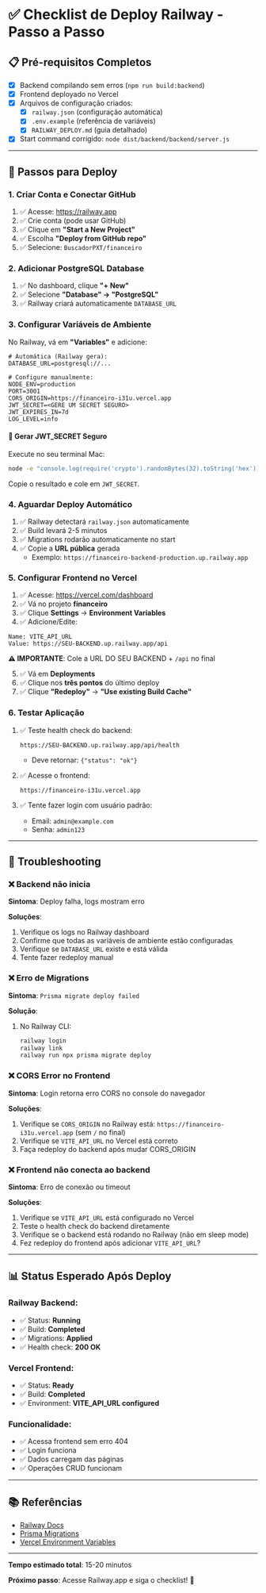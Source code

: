 # ✅ Checklist de Deploy Railway - Passo a Passo

## 📋 Pré-requisitos Completos

- [x] Backend compilando sem erros (`npm run build:backend`)
- [x] Frontend deployado no Vercel
- [x] Arquivos de configuração criados:
  - [x] `railway.json` (configuração automática)
  - [x] `.env.example` (referência de variáveis)
  - [x] `RAILWAY_DEPLOY.md` (guia detalhado)
- [x] Start command corrigido: `node dist/backend/backend/server.js`

---

## 🚀 Passos para Deploy

### 1. Criar Conta e Conectar GitHub

1. ✅ Acesse: https://railway.app
2. ✅ Crie conta (pode usar GitHub)
3. ✅ Clique em **"Start a New Project"**
4. ✅ Escolha **"Deploy from GitHub repo"**
5. ✅ Selecione: `BuscadorPXT/financeiro`

### 2. Adicionar PostgreSQL Database

1. ✅ No dashboard, clique **"+ New"**
2. ✅ Selecione **"Database" → "PostgreSQL"**
3. ✅ Railway criará automaticamente `DATABASE_URL`

### 3. Configurar Variáveis de Ambiente

No Railway, vá em **"Variables"** e adicione:

```env
# Automática (Railway gera):
DATABASE_URL=postgresql://...

# Configure manualmente:
NODE_ENV=production
PORT=3001
CORS_ORIGIN=https://financeiro-i31u.vercel.app
JWT_SECRET=<GERE UM SECRET SEGURO>
JWT_EXPIRES_IN=7d
LOG_LEVEL=info
```

#### 🔐 Gerar JWT_SECRET Seguro

Execute no seu terminal Mac:
```bash
node -e "console.log(require('crypto').randomBytes(32).toString('hex'))"
```

Copie o resultado e cole em `JWT_SECRET`.

### 4. Aguardar Deploy Automático

1. ✅ Railway detectará `railway.json` automaticamente
2. ✅ Build levará 2-5 minutos
3. ✅ Migrations rodarão automaticamente no start
4. ✅ Copie a **URL pública** gerada
   - Exemplo: `https://financeiro-backend-production.up.railway.app`

### 5. Configurar Frontend no Vercel

1. ✅ Acesse: https://vercel.com/dashboard
2. ✅ Vá no projeto **financeiro**
3. ✅ Clique **Settings** → **Environment Variables**
4. ✅ Adicione/Edite:

```
Name: VITE_API_URL
Value: https://SEU-BACKEND.up.railway.app/api
```

**⚠️ IMPORTANTE**: Cole a URL DO SEU BACKEND + `/api` no final

5. ✅ Vá em **Deployments**
6. ✅ Clique nos **três pontos** do último deploy
7. ✅ Clique **"Redeploy"** → **"Use existing Build Cache"**

### 6. Testar Aplicação

1. ✅ Teste health check do backend:
   ```
   https://SEU-BACKEND.up.railway.app/api/health
   ```
   - Deve retornar: `{"status": "ok"}`

2. ✅ Acesse o frontend:
   ```
   https://financeiro-i31u.vercel.app
   ```

3. ✅ Tente fazer login com usuário padrão:
   - Email: `admin@example.com`
   - Senha: `admin123`

---

## 🐛 Troubleshooting

### ❌ Backend não inicia

**Sintoma**: Deploy falha, logs mostram erro

**Soluções**:
1. Verifique os logs no Railway dashboard
2. Confirme que todas as variáveis de ambiente estão configuradas
3. Verifique se `DATABASE_URL` existe e está válida
4. Tente fazer redeploy manual

### ❌ Erro de Migrations

**Sintoma**: `Prisma migrate deploy failed`

**Solução**:
1. No Railway CLI:
   ```bash
   railway login
   railway link
   railway run npx prisma migrate deploy
   ```

### ❌ CORS Error no Frontend

**Sintoma**: Login retorna erro CORS no console do navegador

**Soluções**:
1. Verifique se `CORS_ORIGIN` no Railway está: `https://financeiro-i31u.vercel.app` (sem `/` no final)
2. Verifique se `VITE_API_URL` no Vercel está correto
3. Faça redeploy do backend após mudar CORS_ORIGIN

### ❌ Frontend não conecta ao backend

**Sintoma**: Erro de conexão ou timeout

**Soluções**:
1. Verifique se `VITE_API_URL` está configurado no Vercel
2. Teste o health check do backend diretamente
3. Verifique se o backend está rodando no Railway (não em sleep mode)
4. Fez redeploy do frontend após adicionar `VITE_API_URL`?

---

## 📊 Status Esperado Após Deploy

### Railway Backend:
- ✅ Status: **Running**
- ✅ Build: **Completed**
- ✅ Migrations: **Applied**
- ✅ Health check: **200 OK**

### Vercel Frontend:
- ✅ Status: **Ready**
- ✅ Build: **Completed**
- ✅ Environment: **VITE_API_URL configured**

### Funcionalidade:
- ✅ Acessa frontend sem erro 404
- ✅ Login funciona
- ✅ Dados carregam das páginas
- ✅ Operações CRUD funcionam

---

## 📚 Referências

- [Railway Docs](https://docs.railway.app/)
- [Prisma Migrations](https://www.prisma.io/docs/concepts/components/prisma-migrate)
- [Vercel Environment Variables](https://vercel.com/docs/concepts/projects/environment-variables)

---

**Tempo estimado total**: 15-20 minutos

**Próximo passo**: Acesse Railway.app e siga o checklist! 🚀
